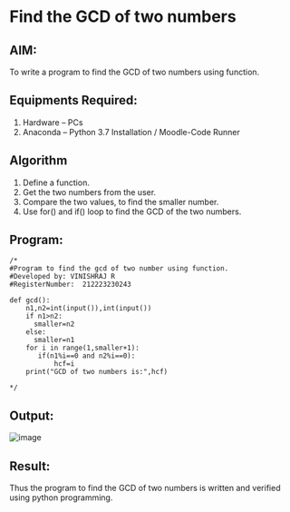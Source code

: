 # Find the GCD of two numbers

## AIM:
To write a program to find the GCD of two numbers using function.

## Equipments Required:
1. Hardware – PCs
2. Anaconda – Python 3.7 Installation / Moodle-Code Runner

## Algorithm
1. Define a function.
2. Get the two numbers from the user.
3. Compare the two values, to find the smaller number.
4. Use for() and if() loop to find the GCD of the two numbers.

## Program:
```
/*
#Program to find the gcd of two number using function.
#Developed by: VINISHRAJ R
#RegisterNumber:  212223230243

def gcd():
    n1,n2=int(input()),int(input())
    if n1>n2:
      smaller=n2
    else:
      smaller=n1
    for i in range(1,smaller+1):
       if(n1%i==0 and n2%i==0):
           hcf=i
    print("GCD of two numbers is:",hcf)

*/
```

## Output:
![image](https://github.com/Vinishofficial/GCD-of-two-numbers/assets/146931793/f3d2186e-ffbc-4970-9810-403a84afd0cd)

## Result:
Thus the program to find the GCD of two numbers is written and verified using python programming.
